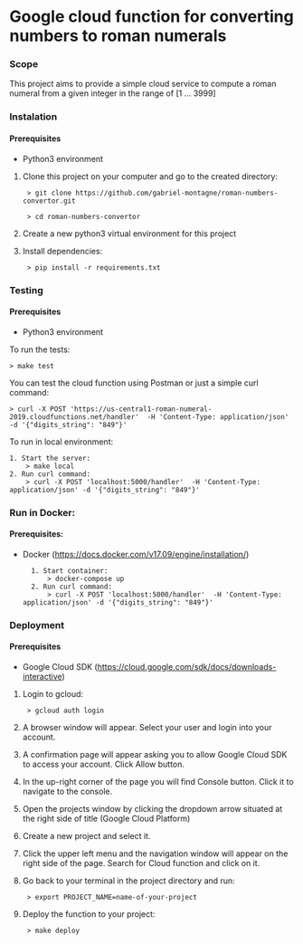 # Google cloud function for converting numbers to roman numerals

### Scope

This project aims to provide a simple cloud service to compute a roman numeral 
from a given integer in the range of [1 ... 3999]

### Instalation
#### Prerequisites

 - Python3 environment

1. Clone this project on your computer and go to the created directory:

        > git clone https://github.com/gabriel-montagne/roman-numbers-convertor.git
        
        > cd roman-numbers-convertor
        
2. Create a new python3 virtual environment for this project
3. Install dependencies:
        
        > pip install -r requirements.txt
        
### Testing
#### Prerequisites

 - Python3 environment

To run the tests:

    > make test
    
You can test the cloud function using Postman or just a simple curl command:

    > curl -X POST 'https://us-central1-roman-numeral-2019.cloudfunctions.net/handler'  -H 'Content-Type: application/json' -d '{"digits_string": "849"}'

To run in local environment:
    
    1. Start the server:
        > make local
    2. Run curl command:
        > curl -X POST 'localhost:5000/handler'  -H 'Content-Type: application/json' -d '{"digits_string": "849"}'

### Run in Docker:
#### Prerequisites: 
- Docker (https://docs.docker.com/v17.09/engine/installation/)

        1. Start container:
            > docker-compose up
        2. Run curl command:
            > curl -X POST 'localhost:5000/handler'  -H 'Content-Type: application/json' -d '{"digits_string": "849"}'
        
        
### Deployment
#### Prerequisites

 - Google Cloud SDK (https://cloud.google.com/sdk/docs/downloads-interactive)

1. Login to gcloud:

        > gcloud auth login
        
2. A browser window will appear. Select your user and login into your account.
3. A confirmation page will appear asking you to allow Google Cloud SDK to access your account.
Click Allow button.
4. In the up-right corner of the page you will find Console button. Click it to navigate to the console.
5. Open the projects window by clicking the dropdown arrow situated at the right side of title (Google Cloud Platform)
6. Create a new project and select it.
7. Click the upper left menu and the navigation window will appear on the right side of the page. Search for Cloud function and click on it.
8. Go back to your terminal in the project directory and run:

        > export PROJECT_NAME=name-of-your-project
        
9. Deploy the function to your project:
        
        > make deploy
        